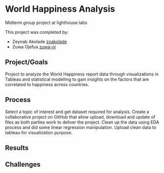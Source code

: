 # World Happiness Analysis
Midterm group project at lighthouse labs

This project was completed by:
- Zeynab Akolade [zoakolade](https://github.com/zoakolade)
- Zuwa Ojefua [zuwa-oj](https://github.com/zuwa-oj)

## Project/Goals

Project to analyze the World Happiness report data through visualizations in Tableau and statistical modelling to gain insights on the factors that are correlated to happiness across countries.

## Process
Select a topic of interest and get dataset required for analysis.
Create a collaborative project on GitHub that allow upload, download and update of files as both parties work to deliver the project.
Clean up the data using EDA process and did some linear regression manipulation.
Upload clean data to tableau for visualization purpose.

## Results

## Challenges
